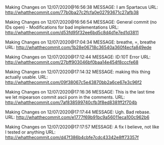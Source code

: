 Making Changes on 12/07/2020@16:56:38
	MESSAGE: I am Spartacus
	URL: http://whatthecommit.com/77b0ba27c2fcfa0e02793671c27afb38



Making Changes on 12/07/2020@16:56:54
	MESSAGE: General commit (no IDs open) - Modifications for bad implementations
	URL: http://whatthecommit.com/d53fd95f32ee6bd5c8d4d1e7ed1d3811



Making Changes on 12/07/2020@17:04:34
	MESSAGE: breathe, =, breathe
	URL: http://whatthecommit.com/1b28e06718c36540a360f4ecfa849ede



Making Changes on 12/07/2020@17:12:44
	MESSAGE: ID:10T Error
	URL: http://whatthecommit.com/27bff903046bf0baa14e454f8cccfe68



Making Changes on 12/07/2020@17:14:32
	MESSAGE: making this thing actually usable.
	URL: http://whatthecommit.com/09f38067c5e43870bb2a6ce67e3c96f2



Making Changes on 12/07/2020@17:16:36
	MESSAGE: This is the last time we let mipearson commit ascii porn in the comments.
	URL: http://whatthecommit.com/7af838599740cfb3f8ed8381ff2f704b



Making Changes on 12/07/2020@17:17:44
	MESSAGE: Ugh. Bad rebase.
	URL: http://whatthecommit.com/e1777f69b91bc9a56011eca100c962b6



Making Changes on 12/07/2020@17:17:57
	MESSAGE: A fix I believe, not like I tested or anything
	URL: http://whatthecommit.com/d47f386b4cbfe7cdc43342e8ff73357f



